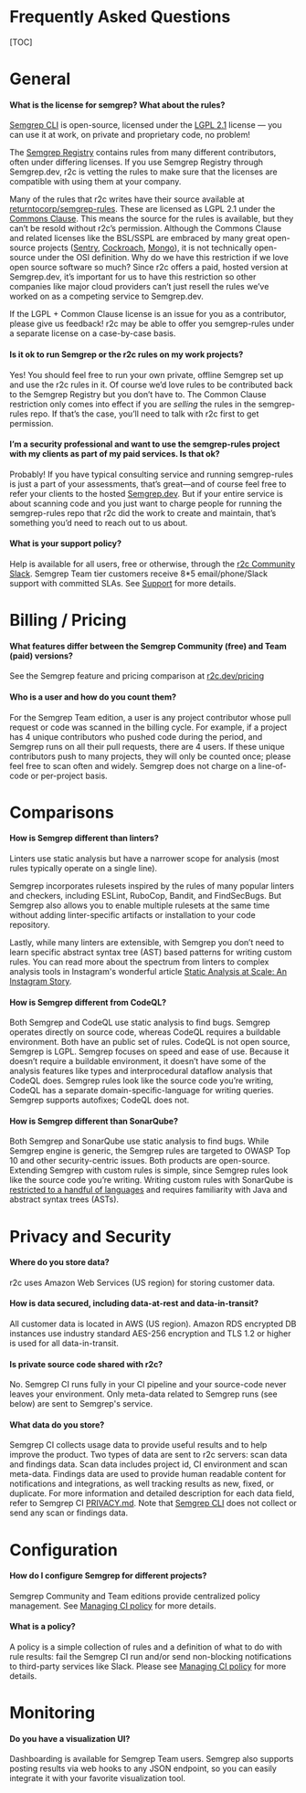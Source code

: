 # Frequently Asked Questions

[TOC]

# General

#### What is the license for semgrep? What about the rules?
[Semgrep CLI](https://github.com/returntocorp/semgrep) is open-source, licensed under the [LGPL 2.1](https://tldrlegal.com/license/gnu-lesser-general-public-license-v2.1-(lgpl-2.1)) license — you can use it at work, on private and proprietary code, no problem!
    
The [Semgrep Registry](https://semgrep.dev/explore) contains rules from many different contributors, often under differing licenses. If you use Semgrep Registry through Semgrep.dev, r2c is vetting the rules to make sure that the licenses are compatible with using them at your company.

Many of the rules that r2c writes have their source available at [returntocorp/semgrep-rules](https://github.com/returntocorp/semgrep-rules/). These are licensed as LGPL 2.1 under the [Commons Clause](https://commonsclause.com/). This means the source for the rules is available, but they can’t be resold without r2c’s permission. Although the Commons Clause and related licenses like the BSL/SSPL are embraced by many great open-source projects ([Sentry](https://blog.sentry.io/2019/11/06/relicensing-sentry/), [Cockroach](https://www.cockroachlabs.com/blog/oss-relicensing-cockroachdb/), [Mongo](https://www.mongodb.com/licensing/server-side-public-license/faq)), it is not technically open-source under the OSI definition. Why do we have this restriction if we love open source software so much? Since r2c offers a paid, hosted version at Semgrep.dev, it’s important for us to have this restriction so other companies like major cloud providers can’t just resell the rules we’ve worked on as a competing service to Semgrep.dev.

If the LGPL + Common Clause license is an issue for you as a contributor, please give us feedback! r2c may be able to offer you semgrep-rules under a separate license on a case-by-case basis.

#### Is it ok to run Semgrep or the r2c rules on my work projects?

Yes! You should feel free to run your own private, offline Semgrep set up and use the r2c rules in it. Of course we’d love rules to be contributed back to the Semgrep Registry but you don’t have to. The Common Clause restriction only comes into effect if you are *selling* the rules in the semgrep-rules repo. If that’s the case, you’ll need to talk with r2c first to get permission.

#### I’m a security professional and want to use the semgrep-rules project with my clients as part of my paid services. Is that ok?
Probably! If you have typical consulting service and running semgrep-rules is just a part of your assessments, that’s great—and of course feel free to refer your clients to the hosted [Semgrep.dev](https://semgrep.dev/). But if your entire service is about scanning code and you just want to charge people for running the semgrep-rules repo that r2c did the work to create and maintain, that’s something you’d need to reach out to us about.


#### What is your support policy?
Help is available for all users, free or otherwise, through the [r2c Community Slack](https://r2c.dev/slack). Semgrep Team tier customers receive 8\*5 email/phone/Slack support with committed SLAs. See [Support](support.md) for more details.

# Billing / Pricing

#### What features differ between the Semgrep Community (free) and Team (paid) versions?
See the Semgrep feature and pricing comparison at [r2c.dev/pricing](https://r2c.dev/pricing)

#### Who is a user and how do you count them?
For the Semgrep Team edition, a user is any project contributor whose pull request or code was scanned in the billing cycle. For example, if a project has 4 unique contributors who pushed code during the period, and Semgrep runs on all their pull requests, there are 4 users. If these unique contributors push to many projects, they will only be counted once; please feel free to scan often and widely. Semgrep does not charge on a line-of-code or per-project basis. 

# Comparisons

#### How is Semgrep different than linters?
Linters use static analysis but have a narrower scope for analysis (most rules typically operate on a single line).

Semgrep incorporates rulesets inspired by the rules of many popular linters and checkers, including ESLint, RuboCop, Bandit, and FindSecBugs. But Semgrep also allows you to enable multiple rulesets at the same time without adding linter-specific artifacts or installation to your code repository.

Lastly, while many linters are extensible, with Semgrep you don’t need to learn specific abstract syntax tree (AST) based patterns for writing custom rules. You can read more about the spectrum from linters to complex analysis tools in Instagram's wonderful article [Static Analysis at Scale: An Instagram Story](https://instagram-engineering.com/static-analysis-at-scale-an-instagram-story-8f498ab71a0c).

#### How is Semgrep different from CodeQL?
Both Semgrep and CodeQL use static analysis to find bugs. Semgrep operates directly on source code, whereas CodeQL requires a buildable environment. Both have an public set of rules. CodeQL is not open source, Semgrep is LGPL. Semgrep focuses on speed and ease of use. Because it doesn’t require a buildable environment, it doesn’t have some of the analysis features like types and interprocedural dataflow analysis that CodeQL does. Semgrep rules look like the source code you’re writing, CodeQL has a separate domain-specific-language for writing queries. Semgrep supports autofixes; CodeQL does not.

#### How is Semgrep different than SonarQube?
Both Semgrep and SonarQube use static analysis to find bugs. While Semgrep engine is generic, the Semgrep rules are targeted to OWASP Top 10 and other security-centric issues. Both products are open-source. Extending Semgrep with custom rules is simple, since Semgrep rules look like the source code you’re writing. Writing custom rules with SonarQube is [restricted to a handful of languages](https://docs.sonarqube.org/latest/extend/adding-coding-rules/) and requires familiarity with Java and abstract syntax trees (ASTs).

# Privacy and Security

#### Where do you store data?
r2c uses Amazon Web Services (US region) for storing customer data.

#### How is data secured, including data-at-rest and data-in-transit?
All customer data is located in AWS (US region). Amazon RDS encrypted DB instances use industry standard AES-256 encryption and TLS 1.2 or higher is used for all data-in-transit.

#### Is private source code shared with r2c?
No. Semgrep CI runs fully in your CI pipeline and your source-code never leaves your environment. Only meta-data related to Semgrep runs (see below) are sent to Semgrep's service.

#### What data do you store?
Semgrep CI collects usage data to provide useful results and to help improve the product. Two types of data are sent to r2c servers: scan data and findings data. Scan data includes project id, CI environment and scan meta-data. Findings data are used to provide human readable content for notifications and integrations, as well tracking results as new, fixed, or duplicate. For more information and detailed description for each data field, refer to Semgrep CI [PRIVACY.md](https://github.com/returntocorp/semgrep-action/blob/develop/PRIVACY.md). Note that [Semgrep CLI](https://github.com/returntocorp/semgrep) does not collect or send any scan or findings data.

# Configuration

#### How do I configure Semgrep for different projects?
Semgrep Community and Team editions provide centralized policy management. See [Managing CI policy](managing-policy.md) for more details.

#### What is a policy?
A policy is a simple collection of rules and a definition of what to do with rule results: fail the Semgrep CI run and/or send non-blocking notifications to third-party services like Slack. Please see [Managing CI policy](managing-policy.md) for more details.

# Monitoring

#### Do you have a visualization UI?
Dashboarding is available for Semgrep Team users. Semgrep also supports posting results via web hooks to any JSON endpoint, so you can easily integrate it with your favorite visualization tool.
